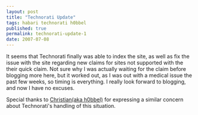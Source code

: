 ```yaml
---
layout: post
title: "Technorati Update"
tags: habari technorati h0bbel
published: true
permalink: technorati-update-1
date: 2007-07-08
---
```


It seems that Technorati finally was able to index the site, as well as fix the issue with the site regarding new claims for sites not supported with the their quick claim.  Not sure why I was actually waiting for the claim before blogging more here, but it worked out, as I was out with a medical issue the past few weeks, so timing is everything.  I really look forward to blogging, and now I have no excuses.

Special thanks to <a href="http://h0bbel.p0ggel.org/2007/06/27/technorati-claim-or-blame/">Christian(aka h0bbel)</a> for expressing a similar concern about Technorati's handling of this situation.
